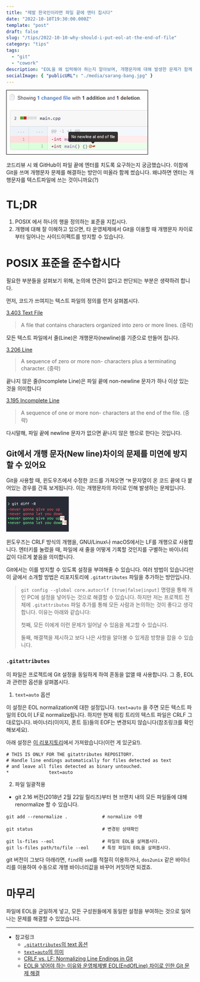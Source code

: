 ```yaml
---
title: "제발 한국인이라면 파일 끝에 엔터 칩시다"
date: "2022-10-10T19:30:00.000Z"
template: "post"
draft: false
slug: "/tips/2022-10-10-why-should-i-put-eol-at-the-end-of-file"
category: "tips"
tags:
  - "git"
  - "cowork"
description: "EOL을 왜 입력해야 하는지 알아보며, 개행문자에 대해 발생한 문제가 함께 떠올라 적절한 해결책을 알아보고자 조사하게 되었습니다."
socialImage: { "publicURL": "./media/sarang-bang.jpg" }
---
```


![으아ㅏㅏ 개행](./media/01_no_newline.png)

코드리뷰 시 왜 GitHub이 파일 끝에 엔터를 치도록 요구하는지 궁금했습니다. 이참에 Git을 쓰며 개행문자 문제를 해결하는 방안이 떠올라 함께 썼습니다. 왜냐하면 엔터는 개행문자를 텍스트파일에 쓰는 것이니까요(?)

# TL;DR

1. POSIX 에서 하나의 행을 정의하는 표준을 지킵시다.
2. 개행에 대해 잘 이해하고 있으면, 타 운영체제에서 Git을 이용할 때 개행문자 차이로부터 일어나는 사이드이펙트를 방지할 수 있습니다.

# POSIX 표준을 준수합시다

필요한 부분들을 살펴보기 위해, 논의에 연관이 없다고 판단되는 부분은 생략하려 합니다.

먼저, 코드가 쓰여지는 텍스트 파일의 정의를 먼저 살펴봅시다.

[3.403 Text File](https://pubs.opengroup.org/onlinepubs/9699919799/basedefs/V1_chap03.html#tag_03_403)

> A file that contains characters organized into zero or more lines. (중략)

모든 텍스트 파일에서 줄(Line)은 개행문자(newline)를 기준으로 만들어 집니다.

[3.206 Line](https://pubs.opengroup.org/onlinepubs/9699919799/basedefs/V1_chap03.html#tag_03_206)

> A sequence of zero or more non- <newline> characters plus a terminating <newline> character. (중략)

끝나지 않은 줄(Incomplete Line)은 파일 끝에 non-newline 문자가 하나 이상 있는 것을 의미합니다

[3.195 Incomplete Line](https://pubs.opengroup.org/onlinepubs/9699919799/basedefs/V1_chap03.html#tag_03_195)

> A sequence of one or more non- <newline> characters at the end of the file. (중략)

다시말해, 파일 끝에 newline 문자가 없으면 끝나지 않은 행으로 한다는 것입니다.

## Git에서 개행 문자(New line)차이의 문제를 미연에 방지할 수 있어요

Git을 사용할 때, 윈도우즈에서 수정한 코드를 가져오면 `^M` 문자열이 온 코드 끝에 다 붙어있는 경우를 간혹 보게됩니다. 이는 개행문자의 차이로 인해 발생하는 문제입니다.

![??: 이거 고치려면 또 `dos2unix` 깔아야해? 으..](./media/02_crlf_lf.jpg)

윈도우즈는 CRLF 방식의 개행을, GNU/Linux나 macOS에서는 LF를 개행으로 사용합니다. 엔터키를 눌렀을 때, 파일에 새 줄을 어떻게 기록할 것인지를 구별하는 바이너리 값이 다르게 붙음을 의미합니다.

Git에서는 이를 방지할 수 있도록 설정을 부여해줄 수 있습니다. 여러 방법이 있습니다만 이 글에서 소개할 방법은 리포지토리에 `.gitattributes` 파일을 추가하는 방안입니다.

> `git config --global core.autocrlf [true|false|input]` 명령을 통해 개인 PC에 설정을 넣어두는 것으로 해결할 수 있습니다. 하지만 저는 프로젝트 전체에 `.gitattributes` 파일 추가를 통해 모든 사람과 논의하는 것이 좋다고 생각합니다. 이유는 아래와 같습니다:
>
> 첫째, 모든 이에게 이런 문제가 일어날 수 있음을 제고할 수 있습니다.
>
> 둘째, 해결책을 제시하고 보다 나은 사항을 알아볼 수 있게끔 방향을 잡을 수 있습니다.

### `.gitattributes`

이 파일은 프로젝트에 Git 설정을 동일하게 하여 혼동을 없앨 때 사용합니다. 그 중, EOL 과 관련한 옵션을 살펴봅시다.

1. `text=auto` 옵션

이 설정은 EOL normalization에 대한 설정입니다. `text=auto` 을 주면 모든 텍스트 파일의 EOL이 LF로 normalize됩니다. 하지만 현재 워킹 트리의 텍스트 파일은 CRLF 그대로입니다. 바이너리(이미지, 폰트 등)들의 EOF는 변경되지 않습니다(참조링크를 확인해보세요).

아래 설정은 [이 리포지토리](https://github.com/alexkaratarakis/gitattributes)에서 가져왔습니다(이런 게 있군요!).

```git
# THIS IS ONLY FOR THE gitattributes REPOSITORY.
# Handle line endings automatically for files detected as text
# and leave all files detected as binary untouched.
*               text=auto
```

2. 파일 일괄적용

- git 2.16 버전(2018년 2월 22일 릴리즈)부터 현 브랜치 내의 모든 파일들에 대해 renormalize 할 수 있습니다.

```shell
git add --renormalize .             # normalize 수행

git status                          # 변경된 상태확인

git ls-files --eol                  # 파일의 EOL을 살펴봅시다.
git ls-files path/to/file --eol     # 특정 파일의 EOL을 살펴봅시다.
```

git 버전이 그보다 아래라면, `find`와 `sed`를 적절히 이용하거나, `dos2unix` 같은 바이너리를 이용하여 수동으로 개행 바이너리값을 바꾸어 커밋하면 되겠죠.

# 마무리

파일에 EOL을 균일하게 넣고, 모든 구성원들에게 동일한 설정을 부여하는 것으로 일어나는 문제를 해결할 수 있었습니다.

---

- 참고링크
  - [`.gitattributes`의 text 옵션](https://git-scm.com/docs/gitattributes#_text)
  - [`text=auto`의 의미](https://git-scm.com/docs/gitattributes#Documentation/gitattributes.txt-Settostringvalueauto)
  - [CRLF vs. LF: Normalizing Line Endings in Git](https://www.aleksandrhovhannisyan.com/blog/crlf-vs-lf-normalizing-line-endings-in-git/#all-line-ending-transformations-concern-the-index)
  - [EOL을 넣어야 하는 이유와 운영체제별 EOL(EndOfLine) 차이로 인한 Git 문제 해결](https://velog.io/@jangws/EOL%EC%9D%84-%EB%84%A3%EC%96%B4%EC%95%BC-%ED%95%98%EB%8A%94-%EC%9D%B4%EC%9C%A0%EC%99%80-git%EC%97%90%EC%84%9C-CRLF-EOL-%EC%B0%A8%EC%9D%B4%EB%A1%9C-%EC%9D%B8%ED%95%9C-%EB%AC%B8%EC%A0%9C-%ED%95%B4%EA%B2%B0-%EB%B0%A9%EB%B2%95)
